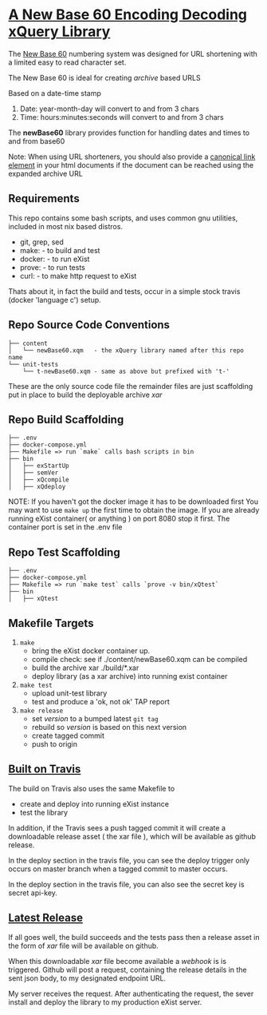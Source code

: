 # [A New Base 60 Encoding Decoding xQuery Library](https://github.com/grantmacken/newBase60)

The [New Base 60](http://tantek.pbworks.com/w/page/19402946/NewBase60)
numbering system was designed for URL shortening with a limited easy to read character set.

The New Base 60 is ideal for creating *archive* based URLS
 
Based on a date-time stamp
1. Date: year-month-day will convert to and from 3 chars
2. Time: hours:minutes:seconds will convert to and from 3 chars

The <b>newBase60</b> library provides function for handling 
dates and times to and from base60

Note: When using URL shorteners, you should also provide a 
[canonical link element](https://en.wikipedia.org/wiki/Canonical_link_element)
in your html documents if the document can be reached using the expanded archive URL

## Requirements

This repo contains some bash scripts, and uses common gnu utilities,
included in most nix based distros. 
 - git, grep, sed
 - make:   - to build and test
 - docker: - to run eXist
 - prove: - to run tests
 - curl:  - to make http request to eXist

Thats about it, in fact the build and tests,
occur in a simple stock travis (docker 'language c') setup.

## Repo Source Code Conventions

```
├── content
│   └── newBase60.xqm   - the xQuery library named after this repo name
└── unit-tests
    └── t-newBase60.xqm - same as above but prefixed with 't-'
```

These are the only source code file the remainder files are just scaffolding
put in place to build the deployable archive *xar*

## Repo Build Scaffolding

```
├── .env
├── docker-compose.yml
├── Makefile => run `make` calls bash scripts in bin
├── bin
│   ├── exStartUp
│   ├── semVer
│   ├── xQcompile
│   ├── xQdeploy
```

NOTE: If you haven't got the docker image it has to be downloaded first
You may want to use `make up` the first time to obtain the image.
If you are already running eXist container( or anything ) on port 8080 
stop it first. The container port is set in the .env file

## Repo Test Scaffolding

```
├── .env
├── docker-compose.yml
├── Makefile => run `make test` calls `prove -v bin/xQtest`
├── bin
│   ├── xQtest
```

## Makefile Targets

 1. `make` 
    - bring the eXist docker container up. 
    - compile check: see if ./content/newBase60.xqm can be compiled
    - build the archive xar ./build/*.xar
    - deploy library (as a xar archive) into running exist container
 2. `make test`  
    - upload unit-test library 
    - test and produce a 'ok, not ok' TAP report 
 3. `make release` 
    - set *version* to a bumped latest `git tag`
    - rebuild so *version* is based on this next version
    - create tagged commit 
    - push to origin

## [Built on Travis](https://travis-ci.org/grantmacken/newBase60)

 The build on Travis also uses the same Makefile to 
  - create and deploy into running eXist instance 
  - test the library 
 
 In addition, if the Travis sees a push tagged commit 
 it will create a downloadable release asset ( the xar file ),
 which will be available as github release.

 In the deploy section in the travis file, you can see 
 the deploy trigger only occurs on master branch
 when a tagged commit to master occurs.

In the deploy section in the travis file, you can also see 
the secret key is secret api-key. 

## [Latest Release](https://github.com/grantmacken/newBase60/releases/latest)

If all goes well, the build succeeds and the tests pass then a
release asset in the form of *xar* file will be available on github.

When this downloadable *xar* file become available a 
*webhook* is is triggered. Github will post a request,
containing the release details in the sent json body,
to my designated endpoint URL.

My server receives the request. After authenticating 
the request, the sever install and deploy the library to my production eXist server.


